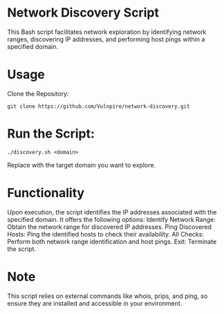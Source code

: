# Network Discovery Script

This Bash script facilitates network exploration by identifying network ranges, discovering IP addresses, and performing host pings within a specified domain.

# Usage

Clone the Repository:

    git clone https://github.com/Vulnpire/network-discovery.git

# Run the Script:

    ./discovery.sh <domain>

Replace <domain> with the target domain you want to explore.

# Functionality

Upon execution, the script identifies the IP addresses associated with the specified domain.
It offers the following options:
Identify Network Range: Obtain the network range for discovered IP addresses.
Ping Discovered Hosts: Ping the identified hosts to check their availability.
All Checks: Perform both network range identification and host pings.
Exit: Terminate the script.

# Note
This script relies on external commands like whois, prips, and ping, so ensure they are installed and accessible in your environment.
